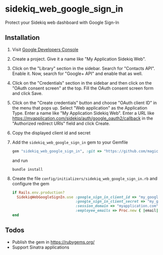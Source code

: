 # **sidekiq_web_google_sign_in**

Protect your Sidekiq web dashboard with Google Sign-In

## Installation

1. Visit [Google Developers Console](console.developers.google.com)

2. Create a project. Give it a name like "My Application Sidekiq Web".

3. Click on the "Library" section in the sidebar. Search for "Contacts API". Enable it. Now, search for "Google+ API" and enable that as well.

4. Click on the "Credentials" section in the sidebar and then click on the "OAuth consent screen" at the top. Fill the OAuth consent screen form and click Save.

5. Click on the "Create credentials" button and choose "OAuth client ID" in the menu that pops up. Select "Web application" as the Application Type. Enter a name like "My Application Sidekiq Web". Enter a URL like https://myapplication.com/sidekiq/auth/google_oauth2/callback in the "Authorized redirect URIs" field and click Create.

6. Copy the displayed client id and secret

7. Add the `sidekiq_web_google_sign_in` gem to your Gemfile

   ```ruby
   gem "sidekiq_web_google_sign_in", :git => "https://github.com/magicbell-io/sidekiq_web_google_sign_in", :tag => "v1.0.0.beta1"
   ```

   and run

   ```
   bundle install
   ```

8. Create the file `config/initializers/sidekiq_web_google_sign_in.rb` and configure the gem

   ```ruby
   if Rails.env.production?
     SidekiqWebGoogleSignIn.use :google_sign_in_client_id => "my_google_sign_in_client_id",
                                :google_sign_in_client_secret => "my_google_sign_in_client_secret",
                                :session_domain => "myapplication.com",
                                :employee_emails => Proc.new { |email| email.end_with?("@myapplication.com") }
   end
   ```

## Todos

- Publish the gem in https://rubygems.org/
- Support Sinatra applications

